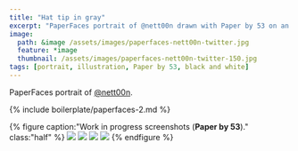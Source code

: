 ```yaml
---
title: "Hat tip in gray"
excerpt: "PaperFaces portrait of @nett00n drawn with Paper by 53 on an iPad."
image: 
  path: &image /assets/images/paperfaces-nett00n-twitter.jpg 
  feature: *image
  thumbnail: /assets/images/paperfaces-nett00n-twitter-150.jpg
tags: [portrait, illustration, Paper by 53, black and white]
---
```


PaperFaces portrait of [@nett00n](https://twitter.com/Tnett00n).

{% include boilerplate/paperfaces-2.md %}

{% figure caption:"Work in progress screenshots (**Paper by 53**)." class:"half" %}
[![](/assets/images/paperfaces-nett00n-process-1-600.jpg)](/assets/images/paperfaces-nett00n-process-1-lg.jpg)
[![](/assets/images/paperfaces-nett00n-process-2-600.jpg)](/assets/images/paperfaces-nett00n-process-2-lg.jpg)
[![](/assets/images/paperfaces-nett00n-process-3-600.jpg)](/assets/images/paperfaces-nett00n-process-3-lg.jpg)
[![](/assets/images/paperfaces-nett00n-process-4-600.jpg)](/assets/images/paperfaces-nett00n-process-4-lg.jpg)
{% endfigure %}
